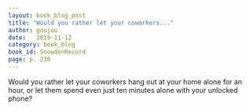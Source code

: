 ```yaml
---
layout: book_blog_post
title: "Would you rather let your coworkers..."
author: goujou
date:   2019-11-12
category: book_blog
book_id: SnowdenRecord
page: p. 230
---
```

Would you rather let your coworkers hang out at your home alone for an hour, or let them spend even just ten minutes alone with your unlocked phone?
